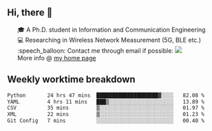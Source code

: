 <h2 > Hi, there 👋 </h3>

<div >
 <ul>
 🎓 A Ph.D. student in Information and Communication Engineering <br>
 💻 Researching in Wireless Network Measurement (5G, BLE etc.)<br>
 :speech_balloon: Contact me through email if possible: <a href="mailto:ethanjia@sjtu.edu.cn"><img src="https://img.shields.io/badge/-ethanjia@sjtu.edu.cn-c14438?style=plastic&logo=Gmail&logoColor=white&link=mailto:mailto:ethanjia@sjtu.edu.cn"></a> <br>
  More info @ <a href="https://haifengjia.github.io">my home page</a>
 </ul>
</div>

<h2 >
Weekly worktime breakdown
</h1>


<!--START_SECTION:waka-->

```txt
Python       24 hrs 47 mins  ████████████████████▓░░░░   82.08 %
YAML         4 hrs 11 mins   ███▒░░░░░░░░░░░░░░░░░░░░░   13.89 %
CSV          35 mins         ▒░░░░░░░░░░░░░░░░░░░░░░░░   01.97 %
XML          22 mins         ▒░░░░░░░░░░░░░░░░░░░░░░░░   01.23 %
Git Config   7 mins          ░░░░░░░░░░░░░░░░░░░░░░░░░   00.40 %
```

<!--END_SECTION:waka-->


